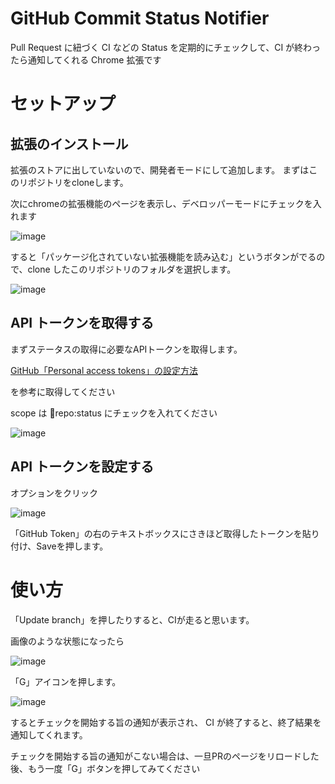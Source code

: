 # GitHub Commit Status Notifier

Pull Request に紐づく CI などの Status を定期的にチェックして、CI が終わったら通知してくれる Chrome 拡張です

# セットアップ

## 拡張のインストール

拡張のストアに出していないので、開発者モードにして追加します。
まずはこのリポジトリをcloneします。  

次にchromeの拡張機能のページを表示し、デベロッパーモードにチェックを入れます

![image](https://user-images.githubusercontent.com/2083116/33885741-8a3a7bc4-df87-11e7-95c3-7c4b6130510b.png)

すると「パッケージ化されていない拡張機能を読み込む」というボタンがでるので、clone したこのリポジトリのフォルダを選択します。

![image](https://user-images.githubusercontent.com/2083116/33885791-b3713316-df87-11e7-8abb-75ea3783a22d.png)


## API トークンを取得する

まずステータスの取得に必要なAPIトークンを取得します。

[GitHub「Personal access tokens」の設定方法](https://qiita.com/kz800/items/497ec70bff3e555dacd0)

を参考に取得してください

scope は repo:status にチェックを入れてください

![image](https://user-images.githubusercontent.com/2083116/33912825-b437b25e-dfda-11e7-9c62-e385fb6ac2e0.png)

## API トークンを設定する

オプションをクリック

![image](https://user-images.githubusercontent.com/2083116/33885867-fd079ad8-df87-11e7-91f6-f99c4c8dc2c1.png)

「GitHub Token」の右のテキストボックスにさきほど取得したトークンを貼り付け、Saveを押します。

# 使い方

「Update branch」を押したりすると、CIが走ると思います。

画像のような状態になったら

![image](https://user-images.githubusercontent.com/2083116/33886025-81fe637a-df88-11e7-92f9-5efb7e8477d7.png)

「G」アイコンを押します。

![image](https://user-images.githubusercontent.com/2083116/33886038-8f28c96e-df88-11e7-9451-1569c95114a2.png)

するとチェックを開始する旨の通知が表示され、
CI が終了すると、終了結果を通知してくれます。

チェックを開始する旨の通知がこない場合は、一旦PRのページをリロードした後、もう一度「G」ボタンを押してみてください
